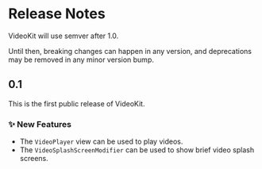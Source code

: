 # Release Notes

VideoKit will use semver after 1.0. 

Until then, breaking changes can happen in any version, and deprecations may be removed in any minor version bump.



## 0.1

This is the first public release of VideoKit.

### ✨ New Features

* The `VideoPlayer` view can be used to play videos.
* The `VideoSplashScreenModifier` can be used to show brief video splash screens.
